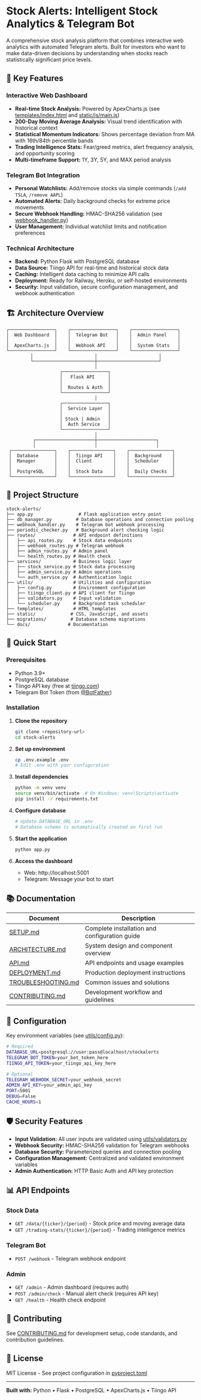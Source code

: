 # Stock Alerts: Intelligent Stock Analytics & Telegram Bot

A comprehensive stock analysis platform that combines interactive web analytics with automated Telegram alerts. Built for investors who want to make data-driven decisions by understanding when stocks reach statistically significant price levels.

## 🚀 Key Features

### Interactive Web Dashboard
- **Real-time Stock Analysis:** Powered by ApexCharts.js (see [templates/index.html](./templates/index.html) and [static/js/main.js](./static/js/main.js))
- **200-Day Moving Average Analysis:** Visual trend identification with historical context
- **Statistical Momentum Indicators:** Shows percentage deviation from MA with 16th/84th percentile bands
- **Trading Intelligence Stats:** Fear/greed metrics, alert frequency analysis, and opportunity scoring
- **Multi-timeframe Support:** 1Y, 3Y, 5Y, and MAX period analysis

### Telegram Bot Integration
- **Personal Watchlists:** Add/remove stocks via simple commands (`/add TSLA`, `/remove AAPL`)
- **Automated Alerts:** Daily background checks for extreme price movements
- **Secure Webhook Handling:** HMAC-SHA256 validation (see [webhook_handler.py](./webhook_handler.py))
- **User Management:** Individual watchlist limits and notification preferences

### Technical Architecture
- **Backend:** Python Flask with PostgreSQL database
- **Data Source:** Tiingo API for real-time and historical stock data
- **Caching:** Intelligent data caching to minimize API calls
- **Deployment:** Ready for Railway, Heroku, or self-hosted environments
- **Security:** Input validation, secure configuration management, and webhook authentication

## 🏗️ Architecture Overview

```
┌─────────────────┐    ┌─────────────────┐    ┌─────────────────┐
│  Web Dashboard  │    │  Telegram Bot   │    │  Admin Panel    │
│                 │    │                 │    │                 │
│  ApexCharts.js  │    │  Webhook API    │    │  System Stats   │
└─────────────────┘    └─────────────────┘    └─────────────────┘
         │                       │                       │
         └───────────────────────┼───────────────────────┘
                                 │
                    ┌─────────────────┐
                    │   Flask API     │
                    │                 │
                    │  Routes & Auth  │
                    └─────────────────┘
                                 │
                    ┌─────────────────┐
                    │  Service Layer  │
                    │                 │
                    │ Stock | Admin   │
                    │  Auth Service   │
                    └─────────────────┘
                                 │
          ┌──────────────────────┼──────────────────────┐
          │                      │                      │
 ┌────────────────┐    ┌────────────────┐    ┌────────────────┐
 │  Database      │    │  Tiingo API    │    │  Background    │
 │  Manager       │    │  Client        │    │  Scheduler     │
 │                │    │                │    │                │
 │  PostgreSQL    │    │  Stock Data    │    │  Daily Checks  │
 └────────────────┘    └────────────────┘    └────────────────┘
```

## 📁 Project Structure

```
stock-alerts/
├── app.py                 # Flask application entry point
├── db_manager.py         # Database operations and connection pooling
├── webhook_handler.py    # Telegram bot webhook processing
├── periodic_checker.py   # Background alert checking logic
├── routes/              # API endpoint definitions
│   ├── api_routes.py    # Stock data endpoints
│   ├── webhook_routes.py # Telegram webhook
│   ├── admin_routes.py  # Admin panel
│   └── health_routes.py # Health check
├── services/            # Business logic layer
│   ├── stock_service.py # Stock data processing
│   ├── admin_service.py # Admin operations
│   └── auth_service.py  # Authentication logic
├── utils/               # Utilities and configuration
│   ├── config.py        # Environment configuration
│   ├── tiingo_client.py # API client for Tiingo
│   ├── validators.py    # Input validation
│   └── scheduler.py     # Background task scheduler
├── templates/           # HTML templates
├── static/             # CSS, JavaScript, and assets
├── migrations/         # Database schema migrations
└── docs/              # Documentation
```

## 🚀 Quick Start

### Prerequisites
- Python 3.9+
- PostgreSQL database
- Tiingo API key (free at [tiingo.com](https://tiingo.com))
- Telegram Bot Token (from [@BotFather](https://t.me/BotFather))

### Installation

1. **Clone the repository**
   ```bash
   git clone <repository-url>
   cd stock-alerts
   ```

2. **Set up environment**
   ```bash
   cp .env.example .env
   # Edit .env with your configuration
   ```

3. **Install dependencies**
   ```bash
   python -m venv venv
   source venv/bin/activate  # On Windows: venv\Scripts\activate
   pip install -r requirements.txt
   ```

4. **Configure database**
   ```bash
   # Update DATABASE_URL in .env
   # Database schema is automatically created on first run
   ```

5. **Start the application**
   ```bash
   python app.py
   ```

6. **Access the dashboard**
   - Web: http://localhost:5001
   - Telegram: Message your bot to start

## 📚 Documentation

| Document | Description |
|----------|-------------|
| [SETUP.md](./docs/SETUP.md) | Complete installation and configuration guide |
| [ARCHITECTURE.md](./docs/ARCHITECTURE.md) | System design and component overview |
| [API.md](./docs/API.md) | API endpoints and usage examples |
| [DEPLOYMENT.md](./docs/DEPLOYMENT.md) | Production deployment instructions |
| [TROUBLESHOOTING.md](./docs/TROUBLESHOOTING.md) | Common issues and solutions |
| [CONTRIBUTING.md](./docs/CONTRIBUTING.md) | Development workflow and guidelines |

## 🔧 Configuration

Key environment variables (see [utils/config.py](./utils/config.py)):

```bash
# Required
DATABASE_URL=postgresql://user:pass@localhost/stockalerts
TELEGRAM_BOT_TOKEN=your_bot_token_here
TIINGO_API_TOKEN=your_tiingo_api_key_here

# Optional
TELEGRAM_WEBHOOK_SECRET=your_webhook_secret
ADMIN_API_KEY=your_admin_api_key
PORT=5001
DEBUG=False
CACHE_HOURS=1
```

## 🛡️ Security Features

- **Input Validation:** All user inputs are validated using [utils/validators.py](./utils/validators.py)
- **Webhook Security:** HMAC-SHA256 validation for Telegram webhooks
- **Database Security:** Parameterized queries and connection pooling
- **Configuration Management:** Centralized and validated environment variables
- **Admin Authentication:** HTTP Basic Auth and API key protection

## 📊 API Endpoints

### Stock Data
- `GET /data/{ticker}/{period}` - Stock price and moving average data
- `GET /trading-stats/{ticker}/{period}` - Trading intelligence metrics

### Telegram Bot
- `POST /webhook` - Telegram webhook endpoint

### Admin
- `GET /admin` - Admin dashboard (requires auth)
- `POST /admin/check` - Manual alert check (requires API key)
- `GET /health` - Health check endpoint

## 🤝 Contributing

See [CONTRIBUTING.md](./docs/CONTRIBUTING.md) for development setup, code standards, and contribution guidelines.

## 📄 License

MIT License - See project configuration in [pyproject.toml](./pyproject.toml)

---

**Built with:** Python • Flask • PostgreSQL • ApexCharts.js • Tiingo API

